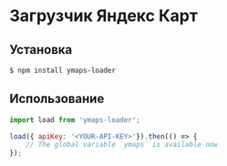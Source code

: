 # Загрузчик Яндекс Карт

## Установка
```sh
$ npm install ymaps-loader
```

## Использование
```javascript
import load from 'ymaps-loader';

load({ apiKey: '<YOUR-API-KEY>'}).then(() => {
    // The global variable `ymaps` is available now
});
```
